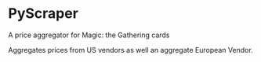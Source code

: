 # PyScraper
A price aggregator for Magic: the Gathering cards

Aggregates prices from US vendors as well an aggregate European Vendor. 

